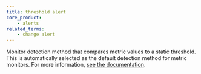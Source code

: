 ```yaml
---
title: threshold alert
core_product:
    - alerts
related_terms:
    - change alert
---
```

Monitor detection method that compares metric values to a static threshold. This is automatically selected as the default detection method for metric monitors. For more information, <a href="/monitors/types/metric/?tab=threshold#choose-the-detection-method">see the documentation</a>.